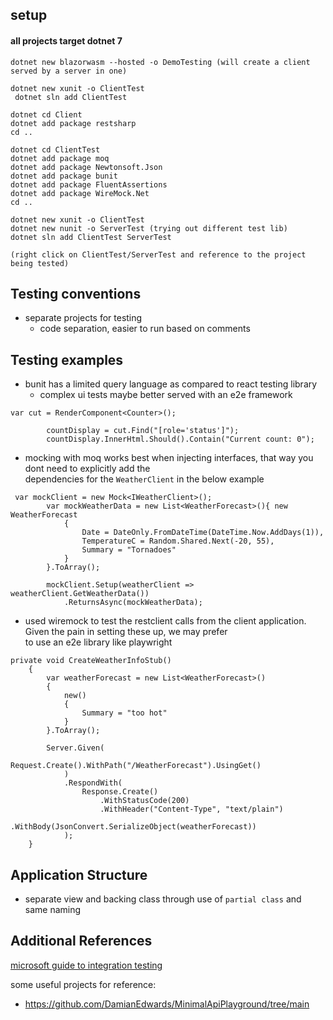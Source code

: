 ## setup 
#### all projects target dotnet 7

```
dotnet new blazorwasm --hosted -o DemoTesting (will create a client served by a server in one)

dotnet new xunit -o ClientTest
 dotnet sln add ClientTest
 
dotnet cd Client
dotnet add package restsharp
cd ..

dotnet cd ClientTest
dotnet add package moq
dotnet add package Newtonsoft.Json
dotnet add package bunit
dotnet add package FluentAssertions
dotnet add package WireMock.Net
cd ..

dotnet new xunit -o ClientTest
dotnet new nunit -o ServerTest (trying out different test lib)
dotnet sln add ClientTest ServerTest

(right click on ClientTest/ServerTest and reference to the project being tested)
```
## Testing conventions
* separate projects for testing
  * code separation, easier to run based on comments


## Testing examples
* bunit has a limited query language as compared to react testing library
  * complex ui tests maybe better served with an e2e framework
```
var cut = RenderComponent<Counter>();
        
        countDisplay = cut.Find("[role='status']");
        countDisplay.InnerHtml.Should().Contain("Current count: 0");
```
* mocking with moq works best when injecting interfaces, that way you dont need to explicitly add the  
dependencies for the ```WeatherClient``` in the below example
``` 
 var mockClient = new Mock<IWeatherClient>();
        var mockWeatherData = new List<WeatherForecast>(){ new WeatherForecast
            {
                Date = DateOnly.FromDateTime(DateTime.Now.AddDays(1)),
                TemperatureC = Random.Shared.Next(-20, 55),
                Summary = "Tornadoes"
            }
        }.ToArray();
        
        mockClient.Setup(weatherClient => weatherClient.GetWeatherData())
            .ReturnsAsync(mockWeatherData);
```
* used wiremock to test the restclient calls from the client application. Given the pain in setting these up, we may prefer  
to use an e2e library like playwright
```
private void CreateWeatherInfoStub()
    {
        var weatherForecast = new List<WeatherForecast>()
        {
            new()
            {
                Summary = "too hot"
            }
        }.ToArray();
        
        Server.Given(
                Request.Create().WithPath("/WeatherForecast").UsingGet()
            )
            .RespondWith(
                Response.Create()
                    .WithStatusCode(200)
                    .WithHeader("Content-Type", "text/plain")
                    .WithBody(JsonConvert.SerializeObject(weatherForecast))
            );
    }
```


## Application Structure
* separate view and backing class through use of ```partial class``` and same naming

## Additional References
[microsoft guide to integration testing](https://learn.microsoft.com/en-us/aspnet/core/test/integration-tests?view=aspnetcore-7.0)

some useful projects for reference:
- https://github.com/DamianEdwards/MinimalApiPlayground/tree/main